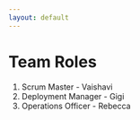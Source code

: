 ```yaml
---
layout: default
---
```


# Team Roles

1. Scrum Master - Vaishavi
2. Deployment Manager - Gigi
3. Operations Officer - Rebecca
